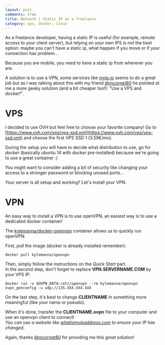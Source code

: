 ```yaml
---
layout: post
comments: true
title: Network | Static IP as a freelance
category: vps, docker, linux
---
```


As a freelance developer, having a static IP is useful (for example, remote access to your client server), but relying on your own IPS is not the best option: maybe you can't have a static ip, what happen if you move or if your connection has problem...  

Because you are mobile, you need to have a static ip from wherever you are.

A solution is to use a VPN, some services like [myip.io](https://www.myip.io) seems to do a great job but as I was talking about this with my friend [@mcornet80](https://twitter.com/mcornet80) he pointed at me a more geeky solution (and a bit cheaper too!): "Use a VPS and docker!".

# VPS

I decided to use OVH but feel free to choose your favorite company!
Go to [https://www.ovh.com/vps/vps-ssd.xml](https://www.ovh.com/vps/vps-ssd.xml) and choose the first VPS SSD 1 (3.59€/mo).

During the setup you will have to decide what distribution to use, go for *docker* (basically ubuntu 14 with docker pre-installed) because we're going to use a great container :)

You might want to consider adding a bit of security like changing your access to a stronger password or blocking unused ports...

Your server is all setup and working? Let's install your VPN.

# VPN

An easy way to install a VPN is to use openVPN, an easiest way is to use a dedicated docker container!

The [kylemanna/docker-openvpn](https://hub.docker.com/r/kylemanna/openvpn/) container allows us to quickly run openVPN.

First, pull the image (docker is already installed remember):

```
docker pull kylemanna/openvpn
```

Then, simply follow the instructions on the *Quick Start* part.  
In the second step, don't forget to replace **VPN.SERVERNAME.COM** by your VPS IP:

```
docker run -v $OVPN_DATA:/etc/openvpn --rm kylemanna/openvpn ovpn_genconfig -u udp://135.XXX.XXX.XXX
```

On the last step, it's best to change **CLIENTNAME** in something more meaningful (like your name or pseudo).

When it's done, transfer the  **CLIENTNAME.ovpn** file to your computer and use an openvpn client to connect!  
*You can use a website like [whatismyipaddress.com](http://whatismyipaddress.com/) to ensure your IP has changed.*

Again, thanks [@mcornet80](https://twitter.com/mcornet80) for providing me this great solution!

